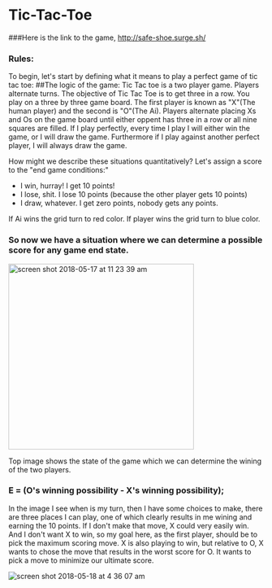 # Tic-Tac-Toe
###Here is the link to the game,    http://safe-shoe.surge.sh/
### Rules:

To begin, let's start by defining what it means to play a perfect game of tic tac toe:
##The logic of the game:
Tic Tac toe is a two player game. Players alternate turns.
The objective of Tic Tac Toe is to get three in a row. You play on a three by three game board. The first player is known as "X"(The human player) and the second is "O"(The Ai). Players alternate placing Xs and Os on the game board until either oppent has three in a row or all nine squares are filled.
If I play perfectly, every time I play I will either win the game, or I will draw the game. Furthermore if I play against another perfect player, I will always draw the game.

How might we describe these situations quantitatively? Let's assign a score to the "end game conditions:"

* I win, hurray! I get 10 points!
* I lose, shit. I lose 10 points (because the other player gets 10 points)
* I draw, whatever. I get zero points, nobody gets any points.

If Ai wins the grid turn to red color.
If player wins the grid turn to blue color.

### So now we have a situation where we can determine a possible score for any game end state.
<img width="365" alt="screen shot 2018-05-17 at 11 23 39 am" src="https://user-images.githubusercontent.com/24830759/40232415-83adb40a-5a53-11e8-8f23-822d3d58be41.png">


Top image shows the state of the game which we can determine the wining of the two players. 
### E = (O's winning possibility - X's winning possibility);
In the image I see when is my turn, then I have some choices to make, there are three places I can play, one of which clearly results in me wining and earning the 10 points. If I don't make that move, X could very easily win. And I don't want X to win, so my goal here, as the first player, should be to pick the maximum scoring move.
X is also playing to win, but relative to O, X wants to chose the move that results in the worst score for O. It wants to pick a move to minimize our ultimate score.

![screen shot 2018-05-18 at 4 36 07 am](https://user-images.githubusercontent.com/24830759/40232802-28dfd6d2-5a55-11e8-9438-3c76f4274584.png)
